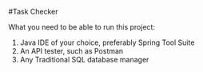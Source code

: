 #Task Checker

What you need to be able to run this project:
1. Java IDE of your choice, preferably Spring Tool Suite
2. An API tester, such as Postman
3. Any Traditional SQL database manager
